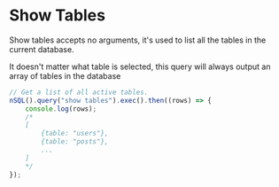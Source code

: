 # Show Tables

Show tables accepts no arguments, it's used to list all the tables in the current database.  

It doesn't matter what table is selected, this query will always output an array of tables in the database

```typescript
// Get a list of all active tables.
nSQL().query("show tables").exec().then((rows) => {
    console.log(rows);
    /*
    [
        {table: "users"},
        {table: "posts"},
        ...
    ]
    */
});
```
